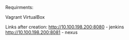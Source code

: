 Requirments:

Vagrant
VirtualBox

Links after creation:
http://10.100.198.200:8080 - jenkins
http://10.100.198.200:8081 - nexus
